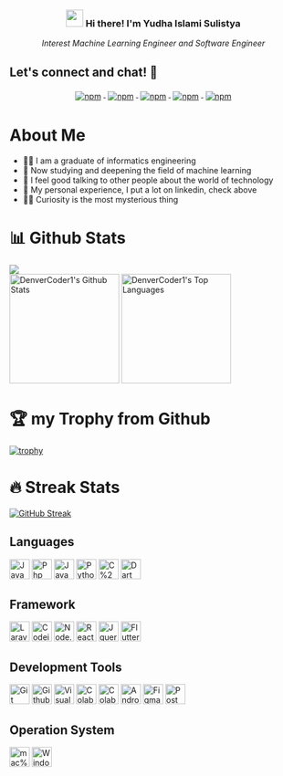 <h3 align="center"><img src='https://raw.githubusercontent.com/seanprashad/slackmoji/master/emoji/blob/blob-thumbs-up-gif.gif' height="30px"> Hi there! I'm Yudha Islami Sulistya</h3>
<p align="center" style="font-style: italic;">Interest Machine Learning Engineer and Software Engineer</p>

## Let's connect and chat! :school:          

<p align="center">
  <a href="https://www.linkedin.com/in/yudhaislamisulistya/">
    <img src="https://raw.githubusercontent.com/Quadrified/Quadrified/master/assets/svg/social/linkedin.svg" alt="npm" style="vertical-align:top; margin:4px">
  </a>
  <a href="https://www.instagram.com/yudhaislamisulistya/">
    <img src="https://raw.githubusercontent.com/Quadrified/Quadrified/master/assets/svg/social/instagram.svg" alt="npm" style="vertical-align:top; margin:4px">
  </a>
  <a href="https://www.t.me/yudhaislamisulistya">
    <img src="https://raw.githubusercontent.com/Quadrified/Quadrified/master/assets/svg/social/telegram.svg" alt="npm" style="vertical-align:top; margin:4px">
  </a>
  <a href="https://www.twitter.com/yudhaislami">
    <img src="https://raw.githubusercontent.com/Quadrified/Quadrified/master/assets/svg/social/twitter.svg" alt="npm" style="vertical-align:top; margin:4px">
  </a>
  <a href="https://www.wa.me/+6285340472927">
    <img src="https://raw.githubusercontent.com/Quadrified/Quadrified/master/assets/svg/social/whatsapp.svg" alt="npm" style="vertical-align:top; margin:4px">
  </a>
</p>

# About Me
- 👨‍🎓 I am a graduate of informatics engineering 
- 📘 Now studying and deepening the field of machine learning
- 💆 I feel good talking to other people about the world of technology
- 👨 My personal experience, I put a lot on linkedin, check above
- 🤷‍♂️ Curiosity is the most mysterious thing

# 📊 Github Stats
![](https://komarev.com/ghpvc/?username=yudhaislamisulistya&color=dc143c)
<br/>
<a href="https://github.com/anuraghazra/github-readme-stats"><img alt="DenverCoder1's Github Stats" src="https://denvercoder1-github-readme-stats.vercel.app/api/?username=yudhaislamisulistya&show_icons=true&count_private=true&theme=react&hide_border=true&bg_color=1F222E&title_color=F85D7F&icon_color=F8D866" height="192px"/></a>
<a href="https://github.com/anuraghazra/github-readme-stats"><img alt="DenverCoder1's Top Languages" src="https://github-readme-stats.vercel.app/api/top-langs/?username=yudhaislamisulistya&langs_count=8&layout=compact&theme=react&hide_border=true&bg_color=1F222E&title_color=F85D7F&icon_color=F8D866&hide=html" height="192px"/></a>
<br/>

# 🏆 my Trophy from Github
[![trophy](https://github-profile-trophy.vercel.app/?username=yudhaislamisulistya&theme=onedark&row=2&column=8)](https://github.com/yudhaislamisulistya/github-profile-trophy)

# 🔥 Streak Stats
[![GitHub Streak](https://github-readme-streak-stats.herokuapp.com/?user=yudhaislamisulistya&theme=dark)](https://git.io/streak-stats)

## Languages
<p>

<img src="https://img.shields.io/badge/JavaScript-282C34?logo=javascript&logoColor=F7DF1E" alt="JavaScript logo" title="JavaScript" height="35" />

<img src="https://img.shields.io/badge/Php-282C34?logo=Php&logoColor=777BB4" alt="Php logo" title="Php" height="35" />

<img src="https://img.shields.io/badge/Java-282C34?logo=Java&logoColor=ED8B00" alt="Java logo" title="Java" height="35" />

<img src="https://img.shields.io/badge/Python-282C34?logo=Python&logoColor=3776AB" alt="Python logo" title="Python" height="35" />

<img src="https://img.shields.io/badge/C%2B%2B-282C34?logo=C%2B%2B&logoColor=00599C" alt="C%2B%2B logo" title="C%2B%2B" height="35" />

<img src="https://img.shields.io/badge/Dart-282C34?logo=Dart&logoColor=0175C2" alt="Dart logo" title="Dart" height="35" />

</p>

## Framework
<p>

<img src="https://img.shields.io/badge/Laravel-282C34?logo=Laravel&logoColor=FF2D20" alt="Laravel logo" title="Laravel" height="35" />

<img src="https://img.shields.io/badge/Codeigniter-282C34?logo=Codeigniter&logoColor=FF2D20" alt="Codeigniter logo" title="Codeigniter" height="35" />

<img src="https://img.shields.io/badge/Node.js-282C34?logo=Node.js&logoColor=43853D" alt="Node.js logo" title="Node.js" height="35" />

<img src="https://img.shields.io/badge/React-282C34?logo=React&logoColor=61DAFB" alt="React logo" title="React" height="35" />

<img src="https://img.shields.io/badge/Jquery-282C34?logo=Jquery&logoColor=0769AD" alt="Jquery logo" title="Jquery" height="35" />

<img src="https://img.shields.io/badge/Flutter-282C34?logo=Flutter&logoColor=02569B" alt="Flutter logo" title="Flutter" height="35" />

</p>

## Development Tools
<p>

<img src="https://img.shields.io/badge/Git-282C34?logo=Git&logoColor=F34E68" alt="Git logo" title="Git" height="35" />

<img src="https://img.shields.io/badge/Github-282C34?logo=Github&logoColor=white" alt="Github logo" title="Github" height="35" />

<img src="https://img.shields.io/badge/Visual_Studio_Code-282C34?logo=visual%20studio%20code&logoColor=0078D4" alt="Visual_Studio_Code logo" title="Visual_Studio_Code" height="35" />

<img src="https://img.shields.io/badge/Colab-282C34?logo=googlecolab&logoColor=F9AB00" alt="Colab logo" title="Colab" height="35" />

<img src="https://img.shields.io/badge/Kaggle-282C34?logo=kaggle&logoColor=white" alt="Colab logo" title="Colab" height="35" />

<img src="https://img.shields.io/badge/Android_Studio-282C34?logo=android-studio&logoColor=3DDC84" alt="Android Studio logo" title="Android Studio" height="35" />

<img src="https://img.shields.io/badge/Figma-282C34?logo=Figma&logoColor=F24E1E" alt="Figma logo" title="Figma" height="35" />

<img src="https://img.shields.io/badge/Postman-282C34?logo=Postman&logoColor=F24E1E" alt="Postman logo" title="Postman" height="35" />

</p>

## Operation System

<p>

<img src="https://img.shields.io/badge/mac%20os-282C34?logo=apple&logoColor=white" alt="mac%20os logo" title="mac%20os" height="35" />

<img src="https://img.shields.io/badge/Windows-282C34?logo=Windows&logoColor=0078D6" alt="Windows logo" title="Windows" height="35" />


</p>






